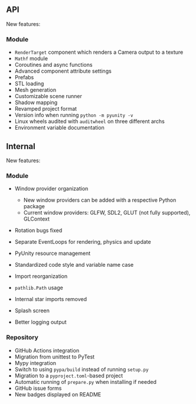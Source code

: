 ## API
New features:

### Module
- `RenderTarget` component which renders a Camera output to a texture
- `Mathf` module
- Coroutines and async functions
- Advanced component attribute settings
- Prefabs
- STL loading
- Mesh generation
- Customizable scene runner
- Shadow mapping
- Revamped project format
- Version info when running `python -m pyunity -v`
- Linux wheels audited with `auditwheel` on three different archs
- Environment variable documentation

## Internal
New features:

### Module
- Window provider organization

  - New window providers can be added with
    a respective Python package
  - Current window providers: GLFW, SDL2, GLUT (not fully supported), GLContext

- Rotation bugs fixed
- Separate EventLoops for rendering, physics and update
- PyUnity resource management
- Standardized code style and variable name case
- Import reorganization
- `pathlib.Path` usage
- Internal star imports removed
- Splash screen
- Better logging output

### Repository
- GitHub Actions integration
- Migration from unittest to PyTest
- Mypy integration
- Switch to using `pypa/build` instead of running `setup.py`
- Migration to a `pyproject.toml`-based project
- Automatic running of `prepare.py` when installing if needed
- GitHub issue forms
- New badges displayed on README
